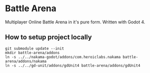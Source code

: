 # Battle Arena

Multiplayer Online Battle Arena in it's pure form. Written with Godot 4.

## How to setup project locally

```
git submodule update --init
mkdir battle-arena/addons
ln -s ../../nakama-godot/addons/com.heroiclabs.nakama battle-arena/addons/nakama
ln -s ../../gd-unit/addons/gdUnit4 battle-arena/addons/gdUnit4
```
